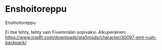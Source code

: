 # Enshoitoreppu
Ensihoitoreppu


Ei itse tehty, tehty vain Fivemmään sopivaksi. Alkuperäinen: https://www.lcpdfr.com/downloads/gta5mods/character/30097-emt-rush-backpack/
